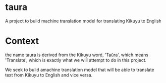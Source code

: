 # taura
A project to build machine translation model for translating Kikuyu to English

# Context
the name taura is derived from the Kikuyu word, 'Taũra', which means 'Translate', which is exactly what we will attempt to do in this project.

We seek to build amachine translation model that will be able to translate text from Kikuyu to English and vice versa.
